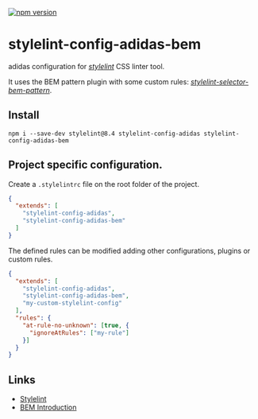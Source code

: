 [![npm version](https://badge.fury.io/js/stylelint-config-adidas-bem.svg)](https://npmjs.com/package/stylelint-config-adidas-bem)

# stylelint-config-adidas-bem

adidas configuration for [_stylelint_](https://www.npmjs.com/package/stylelint) CSS linter tool.

It uses the BEM pattern plugin with some custom rules: [_stylelint-selector-bem-pattern_](https://www.npmjs.com/package/stylelint-selector-bem-pattern).

## Install

```
npm i --save-dev stylelint@8.4 stylelint-config-adidas stylelint-config-adidas-bem
```

## Project specific configuration.

Create a `.stylelintrc` file on the root folder of the project.

```json
{
  "extends": [
    "stylelint-config-adidas",
    "stylelint-config-adidas-bem"
  ]
}
```

The defined rules can be modified adding other configurations, plugins or custom rules.

```json
{
  "extends": [
    "stylelint-config-adidas",
    "stylelint-config-adidas-bem",
    "my-custom-stylelint-config"
  ],
  "rules": {
    "at-rule-no-unknown": [true, {
      "ignoreAtRules": ["my-rule"]
    }]
  }
}
```

## Links

- [Stylelint](https://stylelint.io/)
- [BEM Introduction](http://getbem.com/introduction/)
